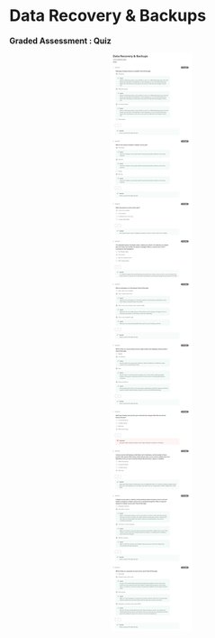 # Data Recovery & Backups

**Graded Assessment : Quiz**

<p align="center">
  <img src="../Assets/Week 5_Quizz.png" alt="Directory Services" />
</p>